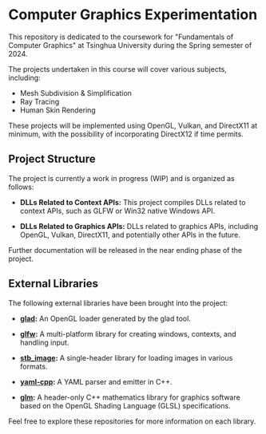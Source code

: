# Computer Graphics Experimentation

This repository is dedicated to the coursework for "Fundamentals of Computer Graphics" at Tsinghua University during the Spring semester of 2024.

The projects undertaken in this course will cover various subjects, including:

- Mesh Subdivision & Simplification
- Ray Tracing
- Human Skin Rendering

These projects will be implemented using OpenGL, Vulkan, and DirectX11 at minimum, with the possibility of incorporating DirectX12 if time permits.

## Project Structure

The project is currently a work in progress (WIP) and is organized as follows:

- **DLLs Related to Context APIs:** This project compiles DLLs related to context APIs, such as GLFW or Win32 native Windows API.

- **DLLs Related to Graphics APIs:** DLLs related to graphics APIs, including OpenGL, Vulkan, DirectX11, and potentially other APIs in the future.

Further documentation will be released in the near ending phase of the project.

## External Libraries

The following external libraries have been brought into the project:

- **[glad](https://github.com/Dav1dde/glad):** An OpenGL loader generated by the glad tool.

- **[glfw](https://github.com/glfw/glfw):** A multi-platform library for creating windows, contexts, and handling input.

- **[stb_image](https://github.com/nothings/stb):** A single-header library for loading images in various formats.

- **[yaml-cpp](https://github.com/jbeder/yaml-cpp):** A YAML parser and emitter in C++.

- **[glm](https://github.com/g-truc/glm):** A header-only C++ mathematics library for graphics software based on the OpenGL Shading Language (GLSL) specifications.

Feel free to explore these repositories for more information on each library.
